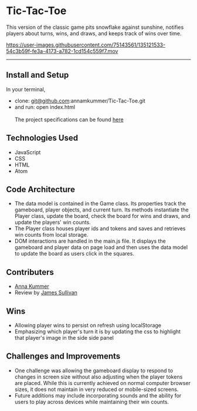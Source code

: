 # Tic-Tac-Toe
This version of the classic game pits snowflake against sunshine, notifies players about turns, wins, and draws, and keeps track of wins over time.<br>

https://user-images.githubusercontent.com/75143561/135121533-54c3b59f-fe3a-4173-a782-1cd154c559f7.mov

<hr>

## Install and Setup
In your terminal,
- clone: git@github.com:annamkummer/Tic-Tac-Toe.git
- and run: open index.html<br><br>
The project specifications can be found [here](https://frontend.turing.edu/projects/module-1/tic-tac-toe-solo.html)

## Technologies Used
- JavaScript
- CSS
- HTML
- Atom

## Code Architecture
- The data model is contained in the Game class. Its properties track the gameboard, player objects, and current turn. Its methods instantiate the Player class, update the board, check the board for wins and draws, and update the players' win counts.
- The Player class houses player ids and tokens and saves and retrieves win counts from local storage.
- DOM interactions are handled in the main.js file. It displays the gameboard and player data on page load and then uses the data model to update the board as users click in the squares.

## Contributers
- [Anna Kummer](https://github.com/annamkummer)
- Review by [James Sullivan](https://github.com/jsullivan5)

## Wins
- Allowing player wins to persist on refresh using localStorage
- Emphasizing which player's turn it is by updating the css to  highlight that player's image in the side side panel

## Challenges and Improvements
- One challenge was allowing the gameboard display to respond to changes in screen size without also adjusting when the player tokens are placed. While this is currently achieved on normal computer browser sizes, it does not maintain in very reduced or mobile-sized screens.
- Future additions may include incorporating sounds and the ability for users to play across devices while maintaining their win counts.




 <!-- Overview of project and goals
Overview of technologies used, your code architecture, challenges, wins, and any other reflections
Screenshots/gifs of your app -->


